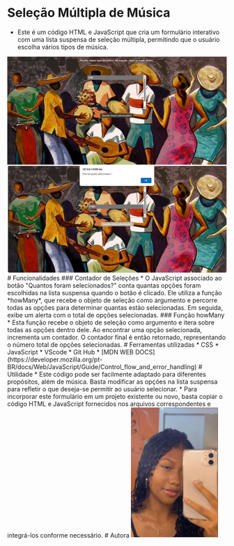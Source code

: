 # Seleção Múltipla de Música

* Este é um código HTML e JavaScript que cria um formulário interativo com uma lista suspensa de seleção múltipla, permitindo que o usuário escolha vários tipos de música.
<img src="tela inicial.jpeg">
<img src="telaa.jpeg">
# Funcionalidades
### Contador de Seleções
* O JavaScript associado ao botão "Quantos foram selecionados?" conta quantas opções foram escolhidas na lista suspensa quando o botão é clicado. Ele utiliza a função *howMany*, que recebe o objeto de seleção como argumento e percorre todas as opções para determinar quantas estão selecionadas. Em seguida, exibe um alerta com o total de opções selecionadas.
### Função howMany
* Esta função recebe o objeto de seleção como argumento e itera sobre todas as opções dentro dele. Ao encontrar uma opção selecionada, incrementa um contador. O contador final é então retornado, representando o número total de opções selecionadas.
# Ferramentas utilizadas
* CSS
* JavaScript 
* VScode 
* Git Hub 
* [MDN WEB DOCS](https://developer.mozilla.org/pt-BR/docs/Web/JavaScript/Guide/Control_flow_and_error_handling)
# Utilidade
* Este código pode ser facilmente adaptado para diferentes propósitos, além de música. Basta modificar as opções na lista suspensa para refletir o que deseja-se permitir ao usuário selecionar.
* Para incorporar este formulário em um projeto existente ou novo, basta copiar o código HTML e JavaScript fornecidos nos arquivos correspondentes e integrá-los conforme necessário.
# Autora
<img src="maria.jpg" width=200px>

